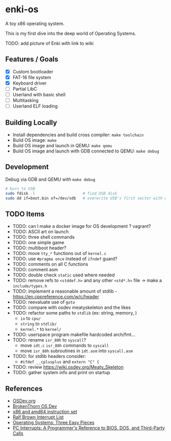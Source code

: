 # enki-os

A toy x86 operating system.

This is my first dive into the deep world of Operating Systems.

TODO: add picture of Enki with link to wiki

## Features / Goals

- [x] Custom bootloader
- [x] FAT-16 file system
- [x] Keyboard driver
- [ ] Partial LibC
- [ ] Userland with basic shell
- [ ] Multitasking
- [ ] Userland ELF loading

## Building Locally

- Install dependencies and build cross compiler: `make toolchain`
- Build OS image: `make`
- Build OS image and launch in QEMU: `make qemu`
- Build OS image and launch with GDB connected to QEMU: `make debug`

## Development

Debug via GDB and QEMU with `make debug`

```sh
# burn to USB
sudo fdisk -l                     # find USB disk
sudo dd if=boot.bin of=/dev/sdb   # overwrite USB's first sector with our bootloader
```

## TODO Items

- TODO: can I make a docker image for OS development ? vagrant?
- TODO: ASCII art on launch
- TODO: three shell commands
- TODO: one simple game
- TODO: multiboot header?
- TODO: move `tty_*` functions out of `kernel.c`
- TODO: use `#pragma once` instead of `ifndef` guard?
- TODO: comments on all C functions
- TODO: comment asm
- TODO: double check `static` used where needed
- TODO: remove refs to `<stddef.h>` and any other `<std*.h>` file -> make a `include/types.h`
- TODO: implement a reasonable amount of stdlib - https://en.cppreference.com/w/c/header
- TODO: reevaluate use of `goto`
- TODO: compare with osdev meatyskeleton and the likes
- TODO: refactor some paths to `stdlib` (ex: string, memory, )
  - `io` to `cpu/`
  - `string` to `stdlib/`
  - `kernel.*` to `kernel/`
- TODO: userspace program makefile hardcoded arch/fmt...
- TODO: rename `isr_80h` to `syscall`?
  - move `idt.c` `isr_80h` commands to `syscall`
  - move `isr_80h` subroutines in `idt.asm` into `syscall.asm`
- TODO: for stdlib headers consider:
  - `#ifdef __cplusplus` and `extern "C" {`
- TODO: review https://wiki.osdev.org/Meaty_Skeleton
- TODO: gather system info and print on startup

## References

- [OSDev.org](https://wiki.osdev.org/Main_Page)
- [BrokenThorn OS Dev](http://www.brokenthorn.com/Resources/OSDevIndex.html)
- [x86 and amd64 instruction set](https://www.felixcloutier.com/x86/)
- [Ralf Brown Interrupt List](https://www.ctyme.com/rbrown.htm)
- [Operating Systems: Three Easy Pieces](https://pages.cs.wisc.edu/~remzi/OSTEP/)
- [PC Interrupts: A Programmer's Reference to BIOS, DOS, and Third-Party Calls](https://www.amazon.com/PC-Interrupts-Programmers-Reference-Third-Party/dp/0201624850)

